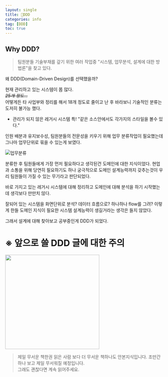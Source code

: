 ```yaml
---
layout: single
title: 🧐DDD
categories: info
tag: [DDD]
toc: true
---
```



## Why DDD?

> 팀원분들 기술부채를 갚기 위한 여러 작업중 "시스템, 업무분석, 설계에 대한 방법론"을 찾고 있다. 

왜 DDD(Domain-Driven Design)를 선택했을까?

현재 관리하고 있는 시스템이 쫌 많다.   
~~*25개 정도...*~~  
어떻게든 타 사업부와 정리를 해서 18개 정도로 줄이고 난 후 바라보니 기술적인 분류는 도저히 불가능 했다.

* 관리가 되지 않은 레거시 시스템 특! "같은 소스안에서도 각가지의 스타일을 볼수 있다."  

인원 배분과 유지보수성, 팀원분들의 전문성을 키우기 위해 업무 분류작업이 필요했는데 그나마 업무단위로 묶을 수 있는게 보였다.

<img src="/images/etc/img.png" alt="업무분류">

분류한 후 팀원들에게 가장 먼저 필요하다고 생각된건 도메인에 대한 지식이었다. 
현업과 소통을 위해 당연히 필요하기도 하나 궁극적으로 도메인 설계능력까지 갖추는것이 
우리 팀원들이 가질 수 있는 무기라고 판단되었다. 

바로 가지고 있는 레거시 시스템에 대해 정리하고 도메인에 대해 분석을 하기 시작했는데 생각보다 만만치 않다.

잘되어 있는 시스템을 화면단위로 분석? 데이터 흐름으로? 하나하나 flow를 그려? 이렇게 한들 도메인 지식이 필요한 시스템 설계능력이 생길거라는 생각은 들지 않았다.

그래서 설계에 대해 찾아보고 공부중인게 DDD가 되었다.

# ※ 앞으로 쓸 DDD 글에 대한 주의
<img src="/images/meme/img.png" width="300px">

> 제일 무서운 책한권 읽은 사람 보다 더 무서운 책하나도 안본지식입니다. 조만간 하나 보고 제일 무서워질 예정입니다.  
> 그래도 괜찮다면 계속 읽어주세요.
